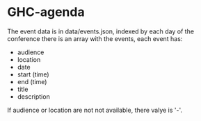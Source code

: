 # GHC-agenda

The event data is in data/events.json, indexed by each day of the conference there is an array with the events, each event has:

- audience
- location
- date
- start (time)
- end (time)
- title
- description

If audience or location are not not available, there valye is '-'.
